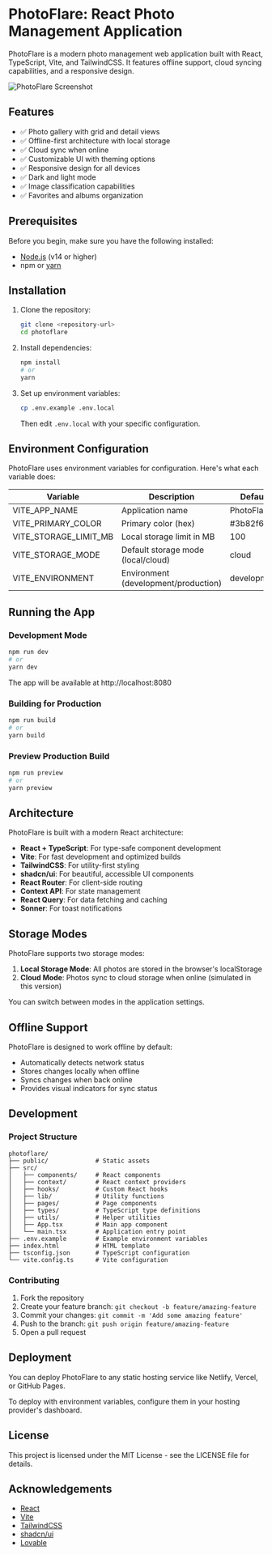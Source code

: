 
# PhotoFlare: React Photo Management Application

PhotoFlare is a modern photo management web application built with React, TypeScript, Vite, and TailwindCSS. It features offline support, cloud syncing capabilities, and a responsive design.

![PhotoFlare Screenshot](https://via.placeholder.com/800x400?text=PhotoFlare+Screenshot)

## Features

- ✅ Photo gallery with grid and detail views
- ✅ Offline-first architecture with local storage
- ✅ Cloud sync when online
- ✅ Customizable UI with theming options
- ✅ Responsive design for all devices
- ✅ Dark and light mode
- ✅ Image classification capabilities
- ✅ Favorites and albums organization

## Prerequisites

Before you begin, make sure you have the following installed:
- [Node.js](https://nodejs.org/) (v14 or higher)
- npm or [yarn](https://yarnpkg.com/)

## Installation

1. Clone the repository:
   ```bash
   git clone <repository-url>
   cd photoflare
   ```

2. Install dependencies:
   ```bash
   npm install
   # or
   yarn
   ```

3. Set up environment variables:
   ```bash
   cp .env.example .env.local
   ```
   Then edit `.env.local` with your specific configuration.

## Environment Configuration

PhotoFlare uses environment variables for configuration. Here's what each variable does:

| Variable | Description | Default |
|----------|-------------|---------|
| VITE_APP_NAME | Application name | PhotoFlare |
| VITE_PRIMARY_COLOR | Primary color (hex) | #3b82f6 |
| VITE_STORAGE_LIMIT_MB | Local storage limit in MB | 100 |
| VITE_STORAGE_MODE | Default storage mode (local/cloud) | cloud |
| VITE_ENVIRONMENT | Environment (development/production) | development |

## Running the App

### Development Mode

```bash
npm run dev
# or
yarn dev
```
The app will be available at http://localhost:8080

### Building for Production

```bash
npm run build
# or
yarn build
```

### Preview Production Build

```bash
npm run preview
# or
yarn preview
```

## Architecture

PhotoFlare is built with a modern React architecture:

- **React + TypeScript**: For type-safe component development
- **Vite**: For fast development and optimized builds
- **TailwindCSS**: For utility-first styling
- **shadcn/ui**: For beautiful, accessible UI components
- **React Router**: For client-side routing
- **Context API**: For state management
- **React Query**: For data fetching and caching
- **Sonner**: For toast notifications

## Storage Modes

PhotoFlare supports two storage modes:

1. **Local Storage Mode**: All photos are stored in the browser's localStorage
2. **Cloud Mode**: Photos sync to cloud storage when online (simulated in this version)

You can switch between modes in the application settings.

## Offline Support

PhotoFlare is designed to work offline by default:
- Automatically detects network status
- Stores changes locally when offline
- Syncs changes when back online
- Provides visual indicators for sync status

## Development

### Project Structure

```
photoflare/
├── public/             # Static assets
├── src/
│   ├── components/     # React components
│   ├── context/        # React context providers
│   ├── hooks/          # Custom React hooks
│   ├── lib/            # Utility functions
│   ├── pages/          # Page components
│   ├── types/          # TypeScript type definitions
│   ├── utils/          # Helper utilities
│   ├── App.tsx         # Main app component
│   └── main.tsx        # Application entry point
├── .env.example        # Example environment variables
├── index.html          # HTML template
├── tsconfig.json       # TypeScript configuration
└── vite.config.ts      # Vite configuration
```

### Contributing

1. Fork the repository
2. Create your feature branch: `git checkout -b feature/amazing-feature`
3. Commit your changes: `git commit -m 'Add some amazing feature'`
4. Push to the branch: `git push origin feature/amazing-feature`
5. Open a pull request

## Deployment

You can deploy PhotoFlare to any static hosting service like Netlify, Vercel, or GitHub Pages.

To deploy with environment variables, configure them in your hosting provider's dashboard.

## License

This project is licensed under the MIT License - see the LICENSE file for details.

## Acknowledgements

- [React](https://reactjs.org/)
- [Vite](https://vitejs.dev/)
- [TailwindCSS](https://tailwindcss.com/)
- [shadcn/ui](https://ui.shadcn.com/)
- [Lovable](https://lovable.dev/)
